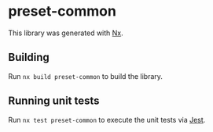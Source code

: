 # preset-common

This library was generated with [Nx](https://nx.dev).

## Building

Run `nx build preset-common` to build the library.

## Running unit tests

Run `nx test preset-common` to execute the unit tests via [Jest](https://jestjs.io).
